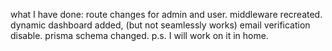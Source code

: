 what I have done:
route changes for admin and user. 
middleware recreated. 
dynamic dashboard added, (but not seamlessly works)
email verification disable. 
prisma schema changed. 
p.s. I will work on it in home. 
